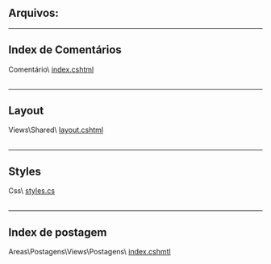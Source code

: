 ## Arquivos:

***
## Index de Comentários
Comentário\ <a href="https://github.com/fullcup2019/quick_text/blob/main/index%20(coment%C3%A1rios).cshtml">index.cshtml</a>
<br><br>

***
## Layout
Views\Shared\ <a href="https://github.com/fullcup2019/quick_text/blob/main/layout.cshtml">layout.cshtml</a>
<br><br>

***
## Styles
Css\ <a href="https://github.com/fullcup2019/quick_text/blob/main/styles.css">styles.cs</a>
<br><br>

***
## Index de postagem
Areas\Postagens\Views\Postagens\ <a href="https://github.com/fullcup2019/quick_text/blob/main/Edit%20de%20Postagem.cshtml">index.cshmtl</a>
